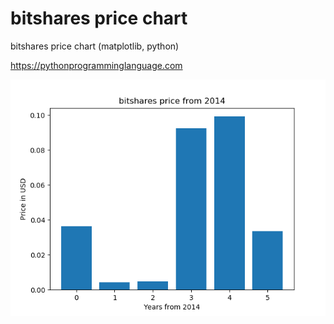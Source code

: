 # bitshares price chart 

bitshares price chart (matplotlib, python)

https://pythonprogramminglanguage.com

<img src='chart.png'>
